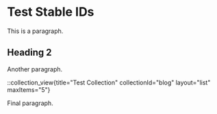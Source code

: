 # Test Stable IDs

This is a paragraph.

## Heading 2

Another paragraph.

::collection_view{title="Test Collection" collectionId="blog" layout="list" maxItems="5"}

Final paragraph.